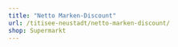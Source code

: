 ```yaml
---
title: "Netto Marken-Discount"
url: /titisee-neustadt/netto-marken-discount/
shop: Supermarkt
---
```

